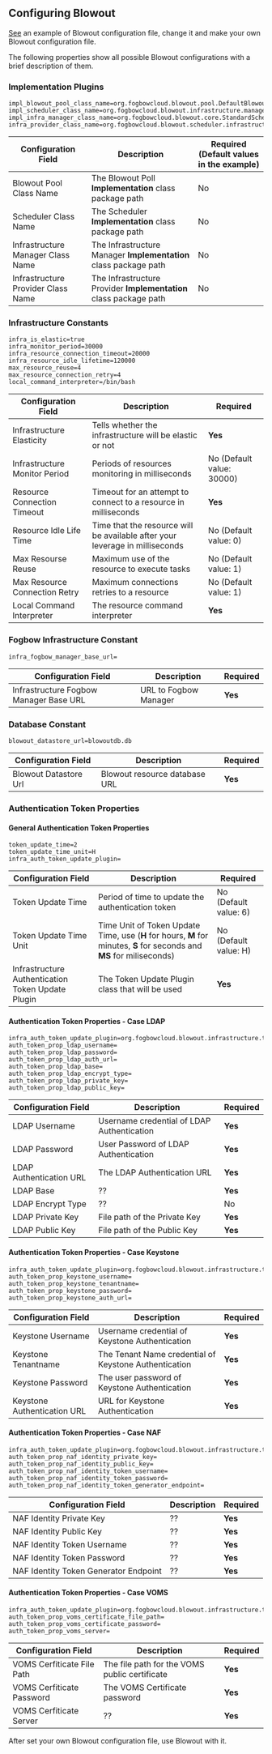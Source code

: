 ## Configuring Blowout
[See](https://github.com/fogbow/arrebol/blob/master/sched.conf.example) an example of Blowout configuration file, change it and make your own Blowout configuration file.

The following properties show all possible Blowout configurations with a brief description of them. 


### Implementation Plugins
	impl_blowout_pool_class_name=org.fogbowcloud.blowout.pool.DefaultBlowoutPool
	impl_scheduler_class_name=org.fogbowcloud.blowout.infrastructure.manager.DefaultInfrastructureManager
	impl_infra_manager_class_name=org.fogbowcloud.blowout.core.StandardScheduler
	infra_provider_class_name=org.fogbowcloud.blowout.scheduler.infrastructure.fogbow.FogbowInfrastructureProvider

Configuration Field | Description | Required (Default values in the example)
-------------------------- | -------------------- | --------
Blowout Pool Class Name | The Blowout Poll **Implementation** class package path | No
Scheduler Class Name | The Scheduler **Implementation** class package path | No
Infrastructure Manager Class Name | The Infrastructure Manager **Implementation** class package path | No
Infrastructure Provider Class Name | The Infrastructure Provider **Implementation** class package path | No


### Infrastructure Constants
	infra_is_elastic=true
	infra_monitor_period=30000
	infra_resource_connection_timeout=20000
	infra_resource_idle_lifetime=120000
	max_resource_reuse=4
	max_resource_connection_retry=4
	local_command_interpreter=/bin/bash

Configuration Field | Description | Required
-------------------------- | -------------------- | ----
Infrastructure Elasticity | Tells whether the infrastructure will be elastic or not | **Yes**
Infrastructure Monitor Period | Periods of resources monitoring in milliseconds | No (Default value: 30000)
Resource Connection Timeout | Timeout for an attempt to connect to a resource in milliseconds | **Yes**
Resource Idle Life Time | Time that the resource will be available after your leverage in milliseconds | No (Default value: 0)
Max Resourse Reuse | Maximum use of the resource to execute tasks | No (Default value: 1)
Max Resource Connection Retry | Maximum connections retries to a resource | No (Default value: 1)
Local Command Interpreter | The resource command interpreter | **Yes**


### Fogbow Infrastructure Constant
	infra_fogbow_manager_base_url=

Configuration Field | Description | Required
-------------------------- | -------------------- | ------
Infrastructure Fogbow Manager Base URL | URL to Fogbow Manager | **Yes**


### Database Constant
	blowout_datastore_url=blowoutdb.db

Configuration Field | Description | Required
-------------------------- | -------------------- | ------
Blowout Datastore Url | Blowout resource database URL | **Yes**


### Authentication Token Properties

#### General Authentication Token Properties
	token_update_time=2
	token_update_time_unit=H
	infra_auth_token_update_plugin=

Configuration Field | Description | Required
-------------------------- | -------------------- | -------
Token Update Time | Period of time to update the authentication token | No (Default value: 6)
Token Update Time Unit | Time Unit of Token Update Time, use (**H** for hours, **M** for minutes, **S** for seconds and **MS** for miliseconds) | No (Default value: H)
Infrastructure Authentication Token Update Plugin | The Token Update Plugin class that will be used | **Yes**


#### Authentication Token Properties - Case LDAP
	infra_auth_token_update_plugin=org.fogbowcloud.blowout.infrastructure.token.LDAPTokenUpdatePlugin
	auth_token_prop_ldap_username=
	auth_token_prop_ldap_password=
	auth_token_prop_ldap_auth_url=
	auth_token_prop_ldap_base=
	auth_token_prop_ldap_encrypt_type=
	auth_token_prop_ldap_private_key=
	auth_token_prop_ldap_public_key=

Configuration Field | Description | Required
-------------------------- | -------------------- | -------
LDAP Username |	Username credential of LDAP Authentication | **Yes**
LDAP Password |	User Password of LDAP Authentication | **Yes**
LDAP Authentication URL | The LDAP Authentication URL | **Yes**
LDAP Base |	?? | **Yes**
LDAP Encrypt Type |	?? | No
LDAP Private Key | File path of the Private Key | **Yes**
LDAP Public Key | File path of the Public Key | **Yes**


#### Authentication Token Properties - Case Keystone
	infra_auth_token_update_plugin=org.fogbowcloud.blowout.infrastructure.token.KeystoneTokenUpdatePlugin
	auth_token_prop_keystone_username=
	auth_token_prop_keystone_tenantname=
	auth_token_prop_keystone_password=
	auth_token_prop_keystone_auth_url=

Configuration Field | Description | Required
-------------------------- | -------------------- | -------
Keystone Username	| Username credential of Keystone Authentication | **Yes**
Keystone Tenantname	| The Tenant Name credential of Keystone Authentication | **Yes**
Keystone Password |	The user password of Keystone Authentication | **Yes**
Keystone Authentication URL	| URL for Keystone Authentication | **Yes**


#### Authentication Token Properties - Case NAF
	infra_auth_token_update_plugin=org.fogbowcloud.blowout.infrastructure.token.NAFTokenUpdatePlugin
	auth_token_prop_naf_identity_private_key=
	auth_token_prop_naf_identity_public_key=
	auth_token_prop_naf_identity_token_username=
	auth_token_prop_naf_identity_token_password=
	auth_token_prop_naf_identity_token_generator_endpoint=

Configuration Field | Description | Required
-------------------------- | -------------------- | -------
NAF Identity Private Key |	?? | **Yes**
NAF Identity Public Key	|	?? | **Yes**
NAF Identity Token Username	|	?? | **Yes**
NAF Identity Token Password	|	?? | **Yes**
NAF Identity Token Generator Endpoint	|	?? | **Yes**


#### Authentication Token Properties - Case VOMS
	infra_auth_token_update_plugin=org.fogbowcloud.blowout.infrastructure.token.VOMSTokenUpdatePlugin
	auth_token_prop_voms_certificate_file_path=
	auth_token_prop_voms_certificate_password=
	auth_token_prop_voms_server=

Configuration Field | Description | Required
-------------------------- | -------------------- | -------
VOMS Cerfiticate File Path | The file path for the VOMS public certificate | **Yes**
VOMS Cerfiticate Password | The VOMS Certificate password | **Yes**
VOMS Cerfiticate Server	| ?? | **Yes**


After set your own Blowout configuration file, use Blowout with it.
